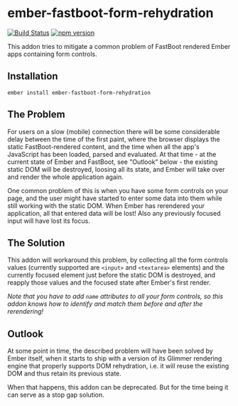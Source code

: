 # ember-fastboot-form-rehydration

[![Build Status](https://travis-ci.org/kaliber5/ember-fastboot-form-rehydration.svg?branch=master)](https://travis-ci.org/kaliber5/ember-fastboot-form-rehydration)
[![npm version](https://badge.fury.io/js/ember-fastboot-form-rehydration.svg)](https://badge.fury.io/js/ember-fastboot-form-rehydration)

This addon tries to mitigate a common problem of FastBoot rendered Ember apps
containing form controls.

## Installation

`ember install ember-fastboot-form-rehydration`

## The Problem

For users on a slow (mobile) connection there will be some considerable delay between
the time of the first paint, where the browser displays the static FastBoot-rendered content, 
and the time when all the app's JavaScript has been loaded, parsed and evaluated. At that time - 
at the current state of Ember and FastBoot, see "Outlook" below - the existing static DOM will
be destroyed, loosing all its state, and Ember will take over and render the whole application again.

One common problem of this is when you have some form controls on your page, and the user might 
have started to enter some data into them while still working with the static DOM. When Ember
has rerendered your application, all that entered data will be lost! Also any previously focused
input will have lost its focus.

## The Solution

This addon will workaround this problem, by collecting all the form controls values (currently supported
are `<input>`  and `<textarea>` elements) and the currently focused element just before the static
DOM is destroyed, and reapply those values and the focused state after Ember's first render.

*Note that you have to add `name` attributes to all your form controls, so this addon knows how to 
identify and match them before and after the rerendering!*

## Outlook

At some point in time, the described problem will have been solved by Ember itself, when it starts
to ship with a version of its Glimmer rendering engine that properly supports DOM rehydration, i.e.
it will reuse the existing DOM and thus retain its previous state.

When that happens, this addon can be deprecated. But for the time being it can serve as a stop gap solution.
